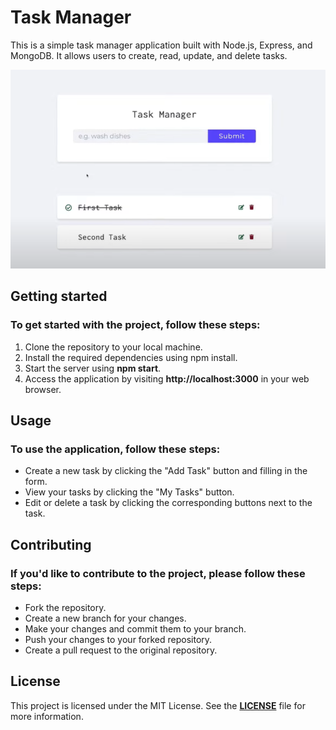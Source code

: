 # Task Manager
This is a simple task manager application built with Node.js, Express, and MongoDB. It allows users to create, read, update, and delete tasks.

![Project Screenshot](https://github.com/LuisJSosa/Task-Manager/blob/main/task-mang.png?raw=true)


## Getting started

### To get started with the project, follow these steps:

  1. Clone the repository to your local machine.
  2. Install the required dependencies using npm install.
  3. Start the server using **npm start**.
  4. Access the application by visiting **http://localhost:3000** in your web browser.


## Usage

### To use the application, follow these steps:

  - Create a new task by clicking the "Add Task" button and filling in the form.
  - View your tasks by clicking the "My Tasks" button.
  - Edit or delete a task by clicking the corresponding buttons next to the task.


## Contributing

### If you'd like to contribute to the project, please follow these steps:

  - Fork the repository.
  - Create a new branch for your changes.
  - Make your changes and commit them to your branch.
  - Push your changes to your forked repository.
  - Create a pull request to the original repository.


## License

This project is licensed under the MIT License. See the [**LICENSE**](https://www.mit.edu/) file for more information.

